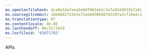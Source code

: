 ```yaml
---
ms.openlocfilehash: 4ca0a1dafaea5e84f002eb1c3a7a92dd033b7a8c
ms.sourcegitcommit: 1bb00d2f4343e73ae8d58668f02297a3cf10a4c1
ms.translationtype: HT
ms.contentlocale: de-DE
ms.lasthandoff: 06/15/2019
ms.locfileid: "63871702"
---
```

APIs